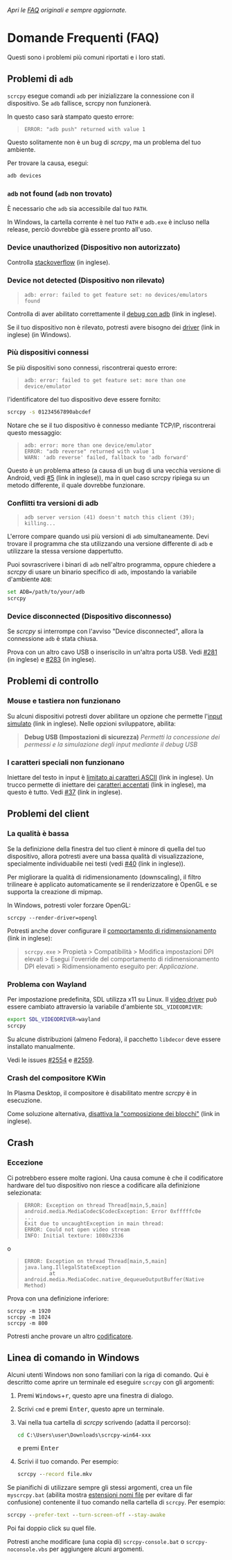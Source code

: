 _Apri le [FAQ](FAQ.md) originali e sempre aggiornate._

# Domande Frequenti (FAQ)

Questi sono i problemi più comuni riportati e i loro stati.


## Problemi di `adb`

`scrcpy` esegue comandi `adb` per inizializzare la connessione con il dispositivo. Se `adb` fallisce, scrcpy non funzionerà.

In questo caso sarà stampato questo errore:

>     ERROR: "adb push" returned with value 1

Questo solitamente non è un bug di _scrcpy_, ma un problema del tuo ambiente.

Per trovare la causa, esegui:

```bash
adb devices
```

### `adb` not found (`adb` non trovato)

È necessario che `adb` sia accessibile dal tuo `PATH`.

In Windows, la cartella corrente è nel tuo `PATH` e `adb.exe` è incluso nella release, perciò dovrebbe già essere pronto all'uso.


### Device unauthorized (Dispositivo non autorizzato)

Controlla [stackoverflow][device-unauthorized] (in inglese).

[device-unauthorized]: https://stackoverflow.com/questions/23081263/adb-android-device-unauthorized


### Device not detected (Dispositivo non rilevato)

>     adb: error: failed to get feature set: no devices/emulators found

Controlla di aver abilitato correttamente il [debug con adb][enable-adb] (link in inglese).

Se il tuo dispositivo non è rilevato, potresti avere bisogno dei [driver][drivers] (link in inglese) (in Windows).

[enable-adb]: https://developer.android.com/studio/command-line/adb.html#Enabling
[drivers]: https://developer.android.com/studio/run/oem-usb.html


### Più dispositivi connessi

Se più dispositivi sono connessi, riscontrerai questo errore:

>     adb: error: failed to get feature set: more than one device/emulator

l'identificatore del tuo dispositivo deve essere fornito:

```bash
scrcpy -s 01234567890abcdef
```

Notare che se il tuo dispositivo è connesso mediante TCP/IP, riscontrerai questo messaggio:

>     adb: error: more than one device/emulator
>     ERROR: "adb reverse" returned with value 1
>     WARN: 'adb reverse' failed, fallback to 'adb forward'

Questo è un problema atteso (a causa di un bug di una vecchia versione di Android, vedi [#5] (link in inglese)), ma in quel caso scrcpy ripiega su un metodo differente, il quale dovrebbe funzionare.

[#5]: https://github.com/Genymobile/scrcpy/issues/5


### Conflitti tra versioni di adb

>     adb server version (41) doesn't match this client (39); killing...

L'errore compare quando usi più versioni di `adb` simultaneamente. Devi trovare il programma che sta utilizzando una versione differente di `adb` e utilizzare la stessa versione dappertutto.

Puoi sovrascrivere i binari di `adb` nell'altro programma, oppure chiedere a _scrcpy_ di usare un binario specifico di `adb`, impostando la variabile d'ambiente `ADB`:

```bash
set ADB=/path/to/your/adb
scrcpy
```


### Device disconnected (Dispositivo disconnesso)

Se _scrcpy_ si interrompe con l'avviso "Device disconnected", allora la connessione `adb` è stata chiusa.

Prova con un altro cavo USB o inseriscilo in un'altra porta USB. Vedi [#281] (in inglese) e [#283] (in inglese).

[#281]: https://github.com/Genymobile/scrcpy/issues/281
[#283]: https://github.com/Genymobile/scrcpy/issues/283



## Problemi di controllo

### Mouse e tastiera non funzionano

Su alcuni dispositivi potresti dover abilitare un opzione che permette l'[input simulato][simulating input] (link in inglese). Nelle opzioni sviluppatore, abilita:

> **Debug USB (Impostazioni di sicurezza)**
> _Permetti la concessione dei permessi e la simulazione degli input mediante il debug USB_
<!--- Ho tradotto personalmente il testo sopra, non conosco esattamente il testo reale --->

[simulating input]: https://github.com/Genymobile/scrcpy/issues/70#issuecomment-373286323


### I caratteri speciali non funzionano

Iniettare del testo in input è [limitato ai caratteri ASCII][text-input] (link in inglese). Un trucco permette di iniettare dei [caratteri accentati][accented-characters] (link in inglese), ma questo è tutto. Vedi [#37] (link in inglese).

[text-input]: https://github.com/Genymobile/scrcpy/issues?q=is%3Aopen+is%3Aissue+label%3Aunicode
[accented-characters]: https://blog.rom1v.com/2018/03/introducing-scrcpy/#handle-accented-characters
[#37]: https://github.com/Genymobile/scrcpy/issues/37


## Problemi del client

### La qualità è bassa

Se la definizione della finestra del tuo client è minore di quella del tuo dispositivo, allora potresti avere una bassa qualità di visualizzazione, specialmente individuabile nei testi (vedi [#40] (link in inglese)).

[#40]: https://github.com/Genymobile/scrcpy/issues/40

Per migliorare la qualità di ridimensionamento (downscaling), il filtro trilineare è applicato automaticamente se il renderizzatore è OpenGL e se supporta la creazione di mipmap.

In Windows, potresti voler forzare OpenGL:

```
scrcpy --render-driver=opengl
```

Potresti anche dover configurare il [comportamento di ridimensionamento][scaling behavior] (link in inglese):

> `scrcpy.exe` > Propietà > Compatibilità > Modifica impostazioni DPI elevati > Esegui l'override del comportamento di ridimensionamento DPI elevati >  Ridimensionamento eseguito per:  _Applicazione_.

[scaling behavior]: https://github.com/Genymobile/scrcpy/issues/40#issuecomment-424466723

### Problema con Wayland

Per impostazione predefinita, SDL utilizza x11 su Linux. Il [video driver] può essere cambiato attraversio la variabile d'ambiente `SDL_VIDEODRIVER`:

[video driver]: https://wiki.libsdl.org/FAQUsingSDL#how_do_i_choose_a_specific_video_driver

```bash
export SDL_VIDEODRIVER=wayland
scrcpy
```

Su alcune distribuzioni (almeno Fedora), il pacchetto `libdecor` deve essere installato manualmente.

Vedi le issues [#2554] e [#2559].

[#2554]: https://github.com/Genymobile/scrcpy/issues/2554
[#2559]: https://github.com/Genymobile/scrcpy/issues/2559

### Crash del compositore KWin

In Plasma Desktop, il compositore è disabilitato mentre _scrcpy_ è in esecuzione.

Come soluzione alternativa, [disattiva la "composizione dei blocchi"][kwin] (link in inglese).
<!--- Non sono sicuro di aver tradotto correttamente la stringa di testo del pulsante --->

[kwin]: https://github.com/Genymobile/scrcpy/issues/114#issuecomment-378778613


## Crash

### Eccezione

Ci potrebbero essere molte ragioni. Una causa comune è che il codificatore hardware del tuo dispositivo non riesce a codificare alla definizione selezionata:

> ```
> ERROR: Exception on thread Thread[main,5,main]
> android.media.MediaCodec$CodecException: Error 0xfffffc0e
> ...
> Exit due to uncaughtException in main thread:
> ERROR: Could not open video stream
> INFO: Initial texture: 1080x2336
> ```

o

> ```
> ERROR: Exception on thread Thread[main,5,main]
> java.lang.IllegalStateException
>         at android.media.MediaCodec.native_dequeueOutputBuffer(Native Method)
> ```

Prova con una definizione inferiore:

```
scrcpy -m 1920
scrcpy -m 1024
scrcpy -m 800
```

Potresti anche provare un altro [codificatore](README.it.md#codificatore).


## Linea di comando in Windows

Alcuni utenti Windows non sono familiari con la riga di comando. Qui è descritto come aprire un terminale ed eseguire `scrcpy` con gli argomenti:

 1. Premi <kbd>Windows</kbd>+<kbd>r</kbd>, questo apre una finestra di dialogo.
 2. Scrivi `cmd` e premi <kbd>Enter</kbd>, questo apre un terminale.
 3. Vai nella tua cartella di _scrcpy_ scrivendo (adatta il percorso):

    ```bat
    cd C:\Users\user\Downloads\scrcpy-win64-xxx
    ```

    e premi <kbd>Enter</kbd>
 4. Scrivi il tuo comando. Per esempio:

    ```bat
    scrcpy --record file.mkv
    ```

Se pianifichi di utilizzare sempre gli stessi argomenti, crea un file `myscrcpy.bat` (abilita mostra [estensioni nomi file][show file extensions] per evitare di far confusione) contenente il tuo comando nella cartella di `scrcpy`. Per esempio:

```bat
scrcpy --prefer-text --turn-screen-off --stay-awake
```

Poi fai doppio click su quel file.

Potresti anche modificare (una copia di) `scrcpy-console.bat` o `scrcpy-noconsole.vbs` per aggiungere alcuni argomenti.

[show file extensions]: https://www.techpedia.it/14-windows/windows-10/171-visualizzare-le-estensioni-nomi-file-con-windows-10
